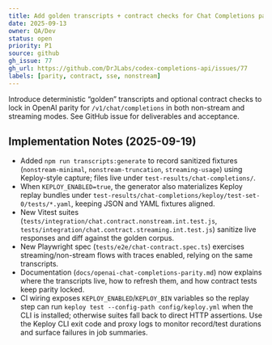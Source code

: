 ```yaml
---
title: Add golden transcripts + contract checks for Chat Completions parity (#77)
date: 2025-09-13
owner: QA/Dev
status: open
priority: P1
source: github
gh_issue: 77
gh_url: https://github.com/DrJLabs/codex-completions-api/issues/77
labels: [parity, contract, sse, nonstream]
---
```


Introduce deterministic “golden” transcripts and optional contract checks to lock in OpenAI parity for `/v1/chat/completions` in both non-stream and streaming modes. See GitHub issue for deliverables and acceptance.

## Implementation Notes (2025-09-19)

- Added `npm run transcripts:generate` to record sanitized fixtures (`nonstream-minimal`, `nonstream-truncation`, `streaming-usage`) using Keploy-style capture; files live under `test-results/chat-completions/`.
- When `KEPLOY_ENABLED=true`, the generator also materializes Keploy replay bundles under `test-results/chat-completions/keploy/test-set-0/tests/*.yaml`, keeping JSON and YAML fixtures aligned.
- New Vitest suites (`tests/integration/chat.contract.nonstream.int.test.js`, `tests/integration/chat.contract.streaming.int.test.js`) sanitize live responses and diff against the golden corpus.
- New Playwright spec (`tests/e2e/chat-contract.spec.ts`) exercises streaming/non-stream flows with traces enabled, relying on the same transcripts.
- Documentation (`docs/openai-chat-completions-parity.md`) now explains where the transcripts live, how to refresh them, and how contract tests keep parity locked.
- CI wiring exposes `KEPLOY_ENABLED`/`KEPLOY_BIN` variables so the replay step can run `keploy test --config-path config/keploy.yml` when the CLI is installed; otherwise suites fall back to direct HTTP assertions. Use the Keploy CLI exit code and proxy logs to monitor record/test durations and surface failures in job summaries.
